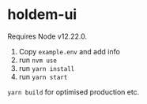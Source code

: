 # holdem-ui

Requires Node v12.22.0.

1. Copy `example.env` and add info
2. run `nvm use`
3. run `yarn install`
4. run `yarn start`

`yarn build` for optimised production etc.
